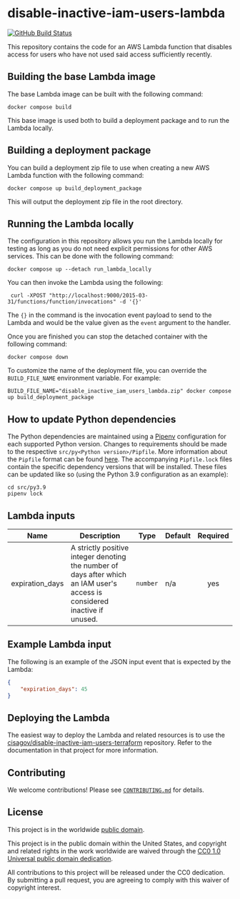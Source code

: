 # disable-inactive-iam-users-lambda #

[![GitHub Build Status](https://github.com/cisagov/disable-inactive-iam-users-lambda/workflows/build/badge.svg)](https://github.com/cisagov/disable-inactive-iam-users-lambda/actions)

This repository contains the code for an AWS Lambda function that
disables access for users who have not used said access sufficiently
recently.

## Building the base Lambda image ##

The base Lambda image can be built with the following command:

```console
docker compose build
```

This base image is used both to build a deployment package and to run the
Lambda locally.

## Building a deployment package ##

You can build a deployment zip file to use when creating a new AWS Lambda
function with the following command:

```console
docker compose up build_deployment_package
```

This will output the deployment zip file in the root directory.

## Running the Lambda locally ##

The configuration in this repository allows you run the Lambda locally for
testing as long as you do not need explicit permissions for other AWS
services. This can be done with the following command:

```console
docker compose up --detach run_lambda_locally
```

You can then invoke the Lambda using the following:

```console
 curl -XPOST "http://localhost:9000/2015-03-31/functions/function/invocations" -d '{}'
```

The `{}` in the command is the invocation event payload to send to the Lambda
and would be the value given as the `event` argument to the handler.

Once you are finished you can stop the detached container with the following command:

```console
docker compose down
```

To customize the name of the deployment file, you can override the
`BUILD_FILE_NAME` environment variable.  For example:

```console
BUILD_FILE_NAME="disable_inactive_iam_users_lambda.zip" docker compose up build_deployment_package
```

## How to update Python dependencies ##

The Python dependencies are maintained using a [Pipenv](https://github.com/pypa/pipenv)
configuration for each supported Python version. Changes to requirements
should be made to the respective `src/py<Python version>/Pipfile`. More
information about the `Pipfile` format can be found [here](https://pipenv.pypa.io/en/latest/basics/#example-pipfile-pipfile-lock).
The accompanying `Pipfile.lock` files contain the specific dependency versions
that will be installed. These files can be updated like so (using the Python
3.9 configuration as an example):

```console
cd src/py3.9
pipenv lock
```

## Lambda inputs ##

| Name | Description | Type | Default | Required |
|------|-------------|------|---------|:--------:|
| expiration_days | A strictly positive integer denoting the number of days after which an IAM user's access is considered inactive if unused. | `number` | n/a | yes |

## Example Lambda input ##

The following is an example of the JSON input event that is expected by the
Lambda:

```json
{
    "expiration_days": 45
}
```

## Deploying the Lambda ##

The easiest way to deploy the Lambda and related resources is to use
the
[cisagov/disable-inactive-iam-users-terraform](https://github.com/cisagov/disable-inactive-iam-users-terraform)
repository.  Refer to the documentation in that project for more
information.

## Contributing ##

We welcome contributions!  Please see [`CONTRIBUTING.md`](CONTRIBUTING.md) for
details.

## License ##

This project is in the worldwide [public domain](LICENSE).

This project is in the public domain within the United States, and
copyright and related rights in the work worldwide are waived through
the [CC0 1.0 Universal public domain
dedication](https://creativecommons.org/publicdomain/zero/1.0/).

All contributions to this project will be released under the CC0
dedication. By submitting a pull request, you are agreeing to comply
with this waiver of copyright interest.
